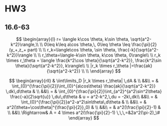 # HW3

## 16.6-63

$$
\begin{array}{l}
r= \langle k\cos \theta, k\sin \theta, \sqrt{a^2-k^2}\rangle,\\
\\ 
0\leq k\leq a\cos \theta,\, 0\leq \theta \leq \frac{\pi}{2} (y_+,z_+ part) \\
\\
r_k=\langle\cos \theta, \sin \theta, \frac{-k}{\sqrt{a^2-k^2}}\rangle \\
\\
r_\theta=\langle-k\sin \theta, k\cos \theta, 0\rangle\\
\\
r_k \times r_\theta = \langle \frac{k^2\cos \theta}{\sqrt{a^2-k^2}}, \frac{k^2\sin \theta}{\sqrt{a^2-k^2}}, k\rangle\\
\\
|r_k \times r_\theta |=\frac{ak}{\sqrt{a^2-k^2}}
\\
\\
\end{array}
$$

$$
\begin{array}{rll}
& \iint\limits_D |r_k \times r_\theta| \,dA & \\
&&\\
= & \int_{0}^{\frac{\pi}{2}}\int_{0}^{a\cos\theta} \frac{ak}{\sqrt{a^2-k^2}} \,dk\,d\theta & \\
&&\\
= & \int_{0}^{\frac{\pi}{2}}\int_{a^2}^{a^2\sin^2\theta} \frac{-a}{2\sqrt{u}} \,du\,d\theta & u = a^2-k^2,\,du = -2k\,dk\\
&&\\
= & \int_{0}^{\frac{\pi}{2}}a^2-a^2\sin\theta\,d\theta & \\
&&\\
= & a^2(\theta+\cos\theta|^{\frac{\pi}{2}}_0) & \\
&&\\
= & a^2(\frac{\pi}{2}-1) & \\
&&\\
\Rightarrow& A = 4 \times a^2(\frac{\pi}{2}-1) \,\,\,=&2a^2(\pi-2)_\#
\end{array}
$$